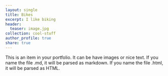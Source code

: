 ```yaml
---
layout: single
title: Bikes
excerpt: I like biking
header:
  teaser: image.jpg
collection: cool-stuff
author_profile: true
share: true
---
```


This is an item in your portfolio. It can be have images or nice text. If you name the file .md, it will be parsed as markdown. If you name the file .html, it will be parsed as HTML. 
